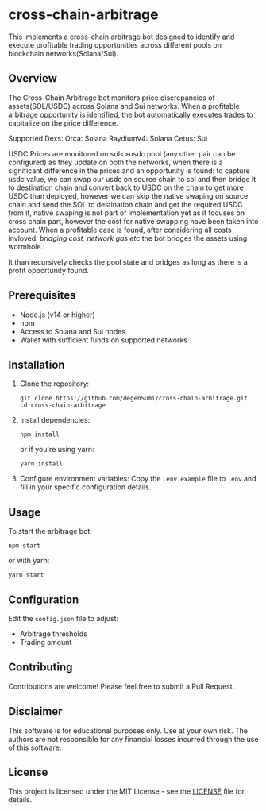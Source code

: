 # cross-chain-arbitrage

This implements a cross-chain arbitrage bot designed to identify and execute profitable trading opportunities across different pools on blockchain networks(Solana/Sui).

## Overview

The Cross-Chain Arbitrage bot monitors price discrepancies of assets(SOL/USDC) across Solana and Sui networks. When a profitable arbitrage opportunity is identified, the bot automatically executes trades to capitalize on the price difference.

Supported Dexs:
Orca: Solana
RaydiumV4: Solana
Cetus: Sui

USDC Prices are monitored on sol<>usdc pool (any other pair can be configured) as they update on both the networks, when there is a significant difference in the prices and an opportunity is found:
to capture usdc value, we can swap our usdc on source chain to sol and then bridge it to destination chain and convert back to USDC on the chain to get more USDC than deployed, however we can skip the native swaping on source chain and send the SOL to destination chain and get the required USDC from it, native swaping is not part of implementation yet as it focuses on cross chain part, however the cost for native swapping have been taken into account.
When a profitable case is found, after considering all costs invloved: *bridging cost, network gas etc* the bot bridges the assets using wormhole.

It than recursively checks the pool state and bridges as long as there is a profit opportunity found.


## Prerequisites

- Node.js (v14 or higher)
- npm
- Access to Solana and Sui nodes
- Wallet with sufficient funds on supported networks

## Installation

1. Clone the repository:
   ```
   git clone https://github.com/degenSumi/cross-chain-arbitrage.git
   cd cross-chain-arbitrage
   ```

2. Install dependencies:
   ```
   npm install
   ```
   or if you're using yarn:
   ```
   yarn install
   ```

3. Configure environment variables:
   Copy the `.env.example` file to `.env` and fill in your specific configuration details.

## Usage

To start the arbitrage bot:

```
npm start
```

or with yarn:

```
yarn start
```

## Configuration

Edit the `config.json` file to adjust:

- Arbitrage thresholds
- Trading amount

## Contributing

Contributions are welcome! Please feel free to submit a Pull Request.

## Disclaimer

This software is for educational purposes only. Use at your own risk. The authors are not responsible for any financial losses incurred through the use of this software.

## License

This project is licensed under the MIT License - see the [LICENSE](LICENSE) file for details.